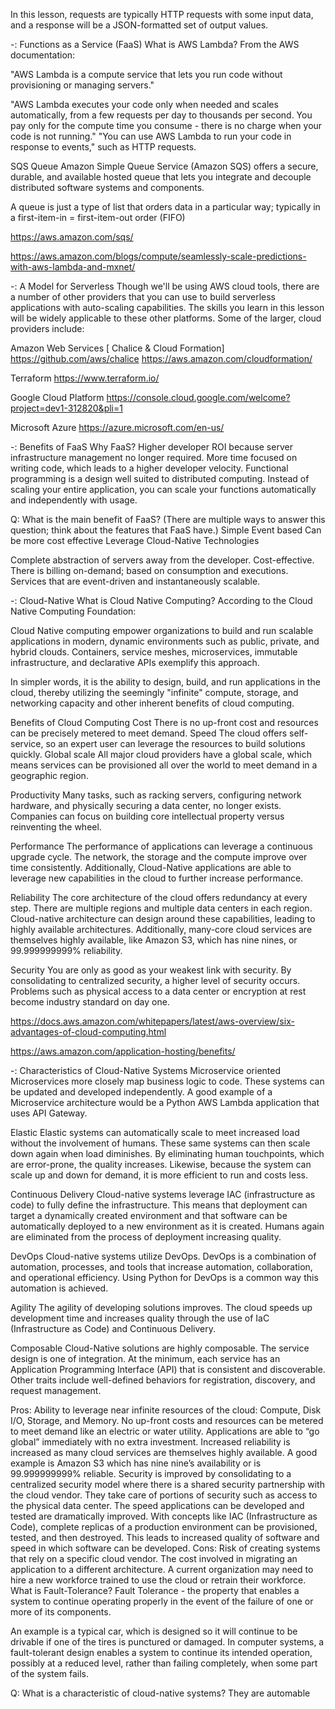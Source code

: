 In this lesson, requests are typically HTTP requests with some input data, and a response will be a JSON-formatted set of output values.

-: Functions as a Service (FaaS)
What is AWS Lambda?
From the AWS documentation:

"AWS Lambda is a compute service that lets you run code without provisioning or managing servers."

"AWS Lambda executes your code only when needed and scales automatically, from a few requests per day to thousands per second.
You pay only for the compute time you consume - there is no charge when your code is not running."
"You can use AWS Lambda to run your code in response to events," such as HTTP requests.

SQS Queue
Amazon Simple Queue Service (Amazon SQS) offers a secure, durable, and available hosted queue that lets you integrate and decouple distributed software systems and components.

A queue is just a type of list that orders data in a particular way; typically in a first-item-in = first-item-out order (FIFO)

https://aws.amazon.com/sqs/

https://aws.amazon.com/blogs/compute/seamlessly-scale-predictions-with-aws-lambda-and-mxnet/


-: A Model for Serverless
Though we'll be using AWS cloud tools, there are a number of other providers that you can use to build serverless applications with auto-scaling capabilities. The skills you learn in this lesson will be widely applicable to these other platforms. Some of the larger, cloud providers include:

Amazon Web Services [ Chalice & Cloud Formation]
https://github.com/aws/chalice
https://aws.amazon.com/cloudformation/

Terraform   https://www.terraform.io/

Google Cloud Platform
https://console.cloud.google.com/welcome?project=dev1-312820&pli=1

Microsoft Azure
https://azure.microsoft.com/en-us/


-: Benefits of FaaS
Why FaaS?
Higher developer ROI because server infrastructure management no longer required.
More time focused on writing code, which leads to a higher developer velocity.
Functional programming is a design well suited to distributed computing. Instead of scaling your entire application, you can scale your functions automatically and independently with usage.

Q: What is the main benefit of FaaS? (There are multiple ways to answer this question; think about the features that FaaS have.)
Simple
Event based
Can be more cost effective
Leverage Cloud-Native Technologies

Complete abstraction of servers away from the developer.
Cost-effective. There is billing on-demand; based on consumption and executions.
Services that are event-driven and instantaneously scalable.

-: Cloud-Native
What is Cloud Native Computing?
According to the Cloud Native Computing Foundation:

Cloud Native computing empower organizations to build and run scalable applications in modern, dynamic environments such as public, private, and hybrid clouds. Containers, service meshes, microservices, immutable infrastructure, and declarative APIs exemplify this approach.

In simpler words, it is the ability to design, build, and run applications in the cloud, thereby utilizing the seemingly "infinite" compute, storage, and networking capacity and other inherent benefits of cloud computing.

Benefits of Cloud Computing
Cost
There is no up-front cost and resources can be precisely metered to meet demand.
Speed
The cloud offers self-service, so an expert user can leverage the resources to build solutions quickly.
Global scale
All major cloud providers have a global scale, which means services can be provisioned all over the world to meet demand in a geographic region.

Productivity
Many tasks, such as racking servers, configuring network hardware, and physically securing a data center, no longer exists. Companies can focus on building core intellectual property versus reinventing the wheel.

Performance
The performance of applications can leverage a continuous upgrade cycle. The network, the storage and the compute improve over time consistently. Additionally, Cloud-Native applications are able to leverage new capabilities in the cloud to further increase performance.

Reliability
The core architecture of the cloud offers redundancy at every step. There are multiple regions and multiple data centers in each region. Cloud-native architecture can design around these capabilities, leading to highly available architectures. Additionally, many-core cloud services are themselves highly available, like Amazon S3, which has nine nines, or 99.999999999% reliability.

Security
You are only as good as your weakest link with security. By consolidating to centralized security, a higher level of security occurs. Problems such as physical access to a data center or encryption at rest become industry standard on day one.

https://docs.aws.amazon.com/whitepapers/latest/aws-overview/six-advantages-of-cloud-computing.html

https://aws.amazon.com/application-hosting/benefits/


-: Characteristics of Cloud-Native Systems
Microservice oriented
Microservices more closely map business logic to code. These systems can be updated and developed independently. A good example of a Microservice architecture would be a Python AWS Lambda application that uses API Gateway.

Elastic
Elastic systems can automatically scale to meet increased load without the involvement of humans. These same systems can then scale down again when load diminishes. By eliminating human touchpoints, which are error-prone, the quality increases. Likewise, because the system can scale up and down for demand, it is more efficient to run and costs less.

Continuous Delivery
Cloud-native systems leverage IAC (infrastructure as code) to fully define the infrastructure. This means that deployment can target a dynamically created environment and that software can be automatically deployed to a new environment as it is created. Humans again are eliminated from the process of deployment increasing quality.

DevOps
Cloud-native systems utilize DevOps. DevOps is a combination of automation, processes, and tools that increase automation, collaboration, and operational efficiency. Using Python for DevOps is a common way this automation is achieved.

Agility
The agility of developing solutions improves. The cloud speeds up development time and increases quality through the use of IaC (Infrastructure as Code) and Continuous Delivery.

Composable
Cloud-Native solutions are highly composable. The service design is one of integration. At the minimum, each service has an Application Programming Interface (API) that is consistent and discoverable. Other traits include well-defined behaviors for registration, discovery, and request management.

Pros:
Ability to leverage near infinite resources of the cloud: Compute, Disk I/O, Storage, and Memory.
No up-front costs and resources can be metered to meet demand like an electric or water utility.
Applications are able to “go global” immediately with no extra investment.
Increased reliability is increased as many cloud services are themselves highly available. A good example is Amazon S3 which has nine nine’s availability or is 99.999999999% reliable.
Security is improved by consolidating to a centralized security model where there is a shared security partnership with the cloud vendor. They take care of portions of security such as access to the physical data center.
The speed applications can be developed and tested are dramatically improved. With concepts like IAC (Infrastructure as Code), complete replicas of a production environment can be provisioned, tested, and then destroyed. This leads to increased quality of software and speed in which software can be developed.
Cons:
Risk of creating systems that rely on a specific cloud vendor.
The cost involved in migrating an application to a different architecture.
A current organization may need to hire a new workforce trained to use the cloud or retrain their workforce.
What is Fault-Tolerance?
Fault Tolerance - the property that enables a system to continue operating properly in the event of the failure of one or more of its components.

An example is a typical car, which is designed so it will continue to be drivable if one of the tires is punctured or damaged.
In computer systems, a fault-tolerant design enables a system to continue its intended operation, possibly at a reduced level, rather than failing completely, when some part of the system fails.

Q: What is a characteristic of cloud-native systems?
They are automable

